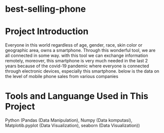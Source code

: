 # best-selling-phone
# Project Introduction
Everyone in this world regardless of age, gender, race, skin color or geographic area, owns a smartphone. Through this wonderful tool, we are all connected in some way. with this tool we can exchange information remotely, moreover, this smartphone is very much needed in the last 2 years because of the covid-19 pandemic where everyone is connected through electronic devices, especially this smartphone. below is the data on the level of mobile phone sales from various companies
# Tools and Languange Used in This Project
Python (Pandas (Data Manipulation), Numpy (Data komputasi), Matplotib.pyplot (Data Visualization), seaborn (Data Visualization))                                                                                                                                                           
